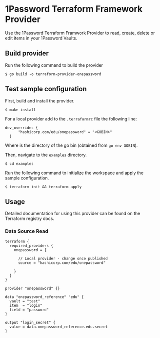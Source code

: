 # 1Password Terraform Framework Provider

Use the 1Password Terraform Framwork Provider to read, create, delete or edit items in your 1Password Vaults.

## Build provider

Run the following command to build the provider

```shell
$ go build -o terraform-provider-onepassword
```

## Test sample configuration

First, build and install the provider.

```shell
$ make install
```
For a local provider add to the ```.terraformrc``` file the following line:
```
dev_overrides {
      "hashicorp.com/edu/onepassword" = "<GOBIN>"
  }
  ```
  Where <GOBIN> is the directory of the go bin (obtained from ```go env GOBIN```).
  
Then, navigate to the `examples` directory. 

```shell
$ cd examples
```

Run the following command to initialize the workspace and apply the sample configuration.

```shell
$ terraform init && terraform apply
```
      
## Usage
  Detailed documentation for using this provider can be found on the Terraform registry docs.
      
### Data Source Read
```shell
terraform {
  required_providers {
    onepassword = {
      
      // Local provider - change once published
      source = "hashicorp.com/edu/onepassword"

    }
  }
}

provider "onepassword" {}

data "onepassword_reference" "edu" {
  vault = "test"
  item  = "login"
  field = "password"
}

output "login_secret" {
  value = data.onepassword_reference.edu.secret
}


```
